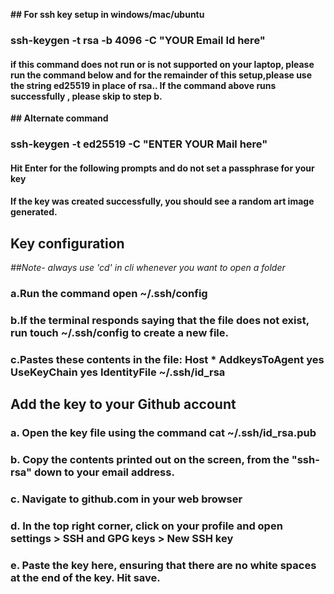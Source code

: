 **## For ssh key setup in windows/mac/ubuntu**

### ssh-keygen -t rsa -b 4096 -C "YOUR Email Id here"

#### if this command does not run or is not supported on your laptop, please run the command below and for the remainder of this setup,please use the string ed25519 in place of rsa.. If the command above runs successfully , please skip to step b.

**## Alternate command**
### ssh-keygen -t ed25519 -C "ENTER YOUR Mail here"

#### Hit Enter for the following prompts and do not set a passphrase for your key
#### If the key was created successfully, you should see a random art image generated.

## Key configuration

*##Note- always use 'cd' in cli whenever you want to open a folder*
### a.Run the command open ~/.ssh/config
### b.If the terminal responds saying that the file does not exist, run touch ~/.ssh/config to create a new file.
### c.Pastes these contents in the file: Host * AddkeysToAgent yes UseKeyChain yes IdentityFile ~/.ssh/id_rsa

## Add the key to your Github account

### a. Open the key file using the command cat ~/.ssh/id_rsa.pub
### b. Copy the contents printed out on the screen, from the "ssh-rsa" down to your email address.
### c. Navigate to github.com in your web browser
### d. In the top right corner, click on your profile and open settings > SSH and GPG keys > New SSH key
### e. Paste the key here, ensuring that there are no white spaces at the end of the key. Hit save.



